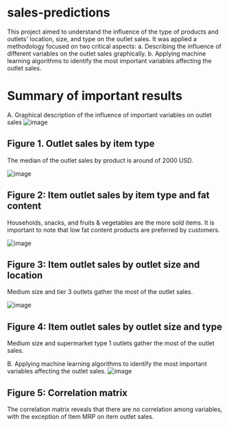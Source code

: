 # sales-predictions
This project aimed to understand the influence of the type of products and outlets' location, size, and type on the outlet sales. It was applied a methodology focused on two critical aspects:
a. Describing the influence of different variables on the outlet sales graphically.
b. Applying machine learning algorithms to identify the most important variables affecting the outlet sales. 
# Summary of important results
A. Graphical description of the influence of important variables on outlet sales
![image](https://user-images.githubusercontent.com/96077675/154581416-ab0174a9-0e86-4327-bdc7-cd6c95121887.png)

## Figure 1. Outlet sales by item type
The median of the outlet sales by product is around of 2000 USD.

![image](https://user-images.githubusercontent.com/96077675/154581614-98200a97-aa8d-4074-a04a-38398e712d64.png)

## Figure 2: Item outlet sales by item type and fat content
Households, snacks, and fruits & vegetables are the more sold items. It is important to note that low fat content products are preferred by customers.

![image](https://user-images.githubusercontent.com/96077675/154581936-f885c13f-8197-4581-b5f9-1201840d103f.png)

## Figure 3: Item outlet sales by outlet size and location
Medium size and tier 3 outlets gather the most of the outlet sales. 

![image](https://user-images.githubusercontent.com/96077675/154582164-ff3efa2a-42bc-4788-826f-119129b08be4.png)

## Figure 4: Item outlet sales by outlet size and type
Medium size and supermarket type 1 outlets gather the most of the outlet sales.

B. Applying machine learning algorithms to identify the most important variables affecting the outlet sales. 
![image](https://user-images.githubusercontent.com/96077675/154582593-f216109f-9a61-48c6-bee4-b2a496ff16db.png)

## Figure 5: Correlation matrix
The correlation matrix reveals that there are no correlation among variables, with the exception of Item MRP on item outlet sales. 

